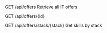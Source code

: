 GET /api/offers
Retrieve all IT offers

GET /api/offers/{id}


GET /api/offers/stack/{stack}
Get skills by stack